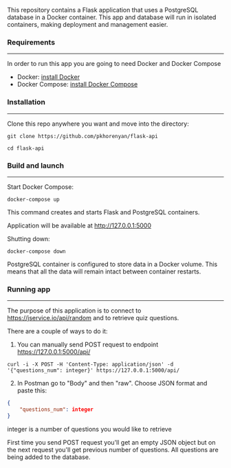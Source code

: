 This repository contains a Flask application that uses a PostgreSQL database in
a Docker container. This app and database will run in isolated containers, making
deployment and management easier.

### Requirements
<hr>

In order to run this app you are going to need Docker and Docker Compose

- Docker: [install Docker](https://docs.docker.com/get-docker/)
- Docker Compose: [install Docker Compose](https://docs.docker.com/compose/install/)

### Installation
<hr>

Clone this repo anywhere you want and move into the directory:

`git clone https://github.com/pkhorenyan/flask-api`

`cd flask-api`

### Build and launch
<hr>

Start Docker Compose:

`docker-compose up`

This command creates and starts Flask and PostgreSQL containers.

Application will be available at http://127.0.0.1:5000

Shutting down:

`docker-compose down`

PostgreSQL container is configured to store data in a Docker volume. This means that all
the data will remain intact between container restarts.


### Running app
<hr>

The purpose of this application is to connect to https://jservice.io/api/random and to retrieve
quiz questions.

There are a couple of ways to do it:

1. You can manually send POST request to endpoint https://127.0.0.1:5000/api/

`curl -i -X POST -H 'Content-Type: application/json' -d '{"questions_num": integer}' https://127.0.0.1:5000/api/`

2. In Postman go to "Body" and then "raw". Choose JSON format and paste this:

```json
{
    "questions_num": integer
}
```
integer is a number of questions you would like to retrieve

First time you send POST request you'll get an empty JSON object but on the next request you'll
get previous number of questions. All questions are being added to the database.


